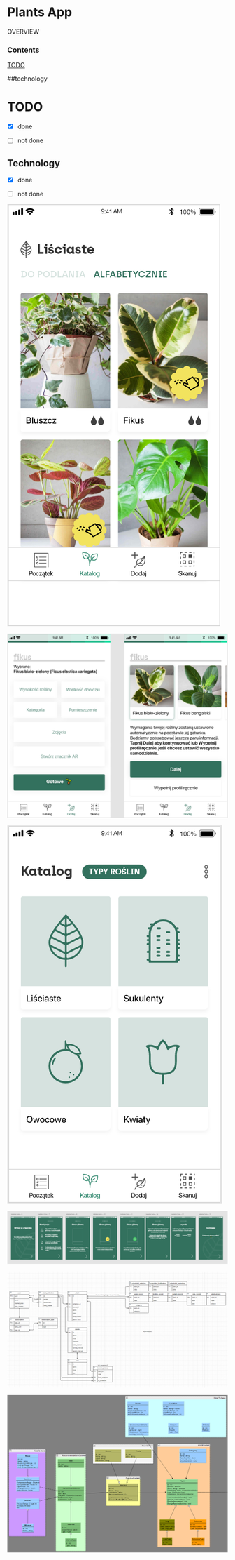 # Plants App

OVERVIEW

### Contents

[TODO](#todo)

##technology

# TODO

- [x] done 

- [ ] not done

## Technology

- [x] done 

- [ ] not done

![catalogue](https://github.com/Piterino/plantsapp/blob/main/plantcatalogue.png?raw=true)

![add](https://github.com/Piterino/plantsapp/blob/main/plantsadd.png?raw=true)

![bland catalogue](https://github.com/Piterino/plantsapp/blob/main/plantsblandcatalogue.png?raw=true)

![intro](https://github.com/Piterino/plantsapp/blob/main/plantsintro.png?raw=true)

![first uml](https://github.com/Piterino/plantsapp/blob/main/concept%20UML.png?raw=true)

![uml](https://github.com/Piterino/plantsapp/blob/main/uml.png?raw=true)
